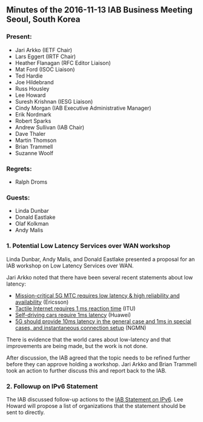 
Minutes of the 2016-11-13 IAB Business Meeting
Seoul, South Korea
-----------------------------------------------------------------


### Present:


* Jari Arkko (IETF Chair)
* Lars Eggert (IRTF Chair)
* Heather Flanagan (RFC Editor Liaison)
* Mat Ford (ISOC Liaison)
* Ted Hardie
* Joe Hildebrand
* Russ Housley
* Lee Howard
* Suresh Krishnan (IESG Liaison)
* Cindy Morgan (IAB Executive Administrative Manager)
* Erik Nordmark
* Robert Sparks
* Andrew Sullivan (IAB Chair)
* Dave Thaler
* Martin Thomson
* Brian Trammell
* Suzanne Woolf


### Regrets:


* Ralph Droms


### Guests:


* Linda Dunbar
* Donald Eastlake
* Olaf Kolkman
* Andy Malis


### 1. Potential Low Latency Services over WAN workshop


Linda Dunbar, Andy Malis, and Donald Eastlake presented a proposal for an IAB workshop on Low Latency Services over WAN.


Jari Arkko noted that there have been several recent statements about low latency:


* [Mission-critical 5G MTC requires low latency & high reliability and availability](https://www.ericsson.com/research-blog/5g/5g-radio-access-for-%20ultra-reliable-and-low-latency-communications/) (Ericsson)
* [Tactile Internet requires 1 ms reaction time](https://www.itu.int/dms_pub/itu-t/oth/23/01/%20T23010000230001PDFE.pdf) (ITU)
* [Self-driving cars require 1ms latency](http://www.huawei.com/minisite/5g/en/defining-5g.html) (Huawei)
* [5G should provide 10ms latency in the general case and 1ms in special cases, and instantaneous connection setup](http://www.slideshare.net/orlando-taddeo/ngmn-5g-initiative-white-%20paper) (NGMN)


There is evidence that the world cares about low-latency and that improvements are being made, but the work is not done.


After discussion, the IAB agreed that the topic needs to be refined further before they can approve holding a workshop. Jari Arkko and Brian Trammell took an action to further discuss this and report back to the IAB.


### 2. Followup on IPv6 Statement


The IAB discussed follow-up actions to the [IAB Statement on IPv6](https://www.iab.org/documents/correspondence-reports-documents/%202016-2/iab-statement-on-ipv6/). Lee Howard will propose a list of organizations that the statement should be sent to directly.


